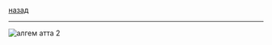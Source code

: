 [назад](algem.md)
***
![алгем атта 2](https://github.com/user-attachments/assets/c4f21c6b-ae90-4c94-ab4c-29c7ee004d86)
